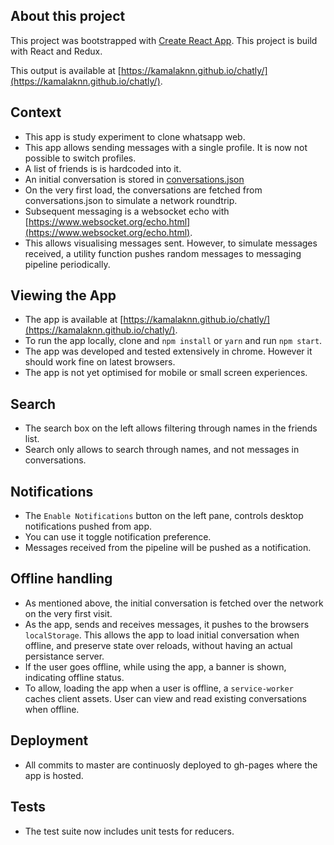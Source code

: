 ## About this project

This project was bootstrapped with [Create React App](https://github.com/facebookincubator/create-react-app). This project is build with React and Redux.

This output is available at [https://kamalaknn.github.io/chatly/](https://kamalaknn.github.io/chatly/).

## Context

 - This app is study experiment to clone whatsapp web.
 - This app allows sending messages with a single profile. It is now not possible to switch profiles.
 - A list of friends is is hardcoded into it.
 - An initial conversation is stored in [conversations.json](https://github.com/kamalaknn/chatly/blob/master/public/conversations.json)
 - On the very first load, the conversations are fetched from conversations.json to simulate a network roundtrip.
 - Subsequent messaging is a websocket echo with [https://www.websocket.org/echo.html](https://www.websocket.org/echo.html).
 - This allows visualising messages sent. However, to simulate messages received, a utility function pushes random messages to messaging pipeline periodically.

## Viewing the App

 - The app is available at [https://kamalaknn.github.io/chatly/](https://kamalaknn.github.io/chatly/).
 - To run the app locally, clone and `npm install` or `yarn` and run `npm start`.
 - The app was developed and tested extensively in chrome. However it should work fine on latest browsers.
 - The app is not yet optimised for mobile or small screen experiences.


## Search

 - The search box on the left allows filtering through names in the friends list.
 - Search only allows to search through names, and not messages in conversations.

## Notifications

 - The `Enable Notifications` button on the left pane, controls desktop notifications pushed from app.
 - You can use it toggle notification preference.
 - Messages received from the pipeline will be pushed as a notification.

## Offline handling

 - As mentioned above, the initial conversation is fetched over the network on the very first visit.
 - As the app, sends and receives messages, it pushes to the browsers `localStorage`. This allows the app to load initial conversation when offline, and preserve state over reloads, without having an actual persistance server.
 - If the user goes offline, while using the app, a banner is shown, indicating offline status.
 - To allow, loading the app when a user is offline, a `service-worker` caches client assets. User can view and read existing conversations when offline.

## Deployment

 - All commits to master are continuosly deployed to gh-pages where the app is hosted.

## Tests

 - The test suite now includes unit tests for reducers.
